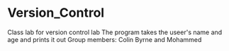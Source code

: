 # Version_Control
Class lab for version control lab
The program takes the useer's name and age and prints it out
Group members: Colin Byrne and Mohammed